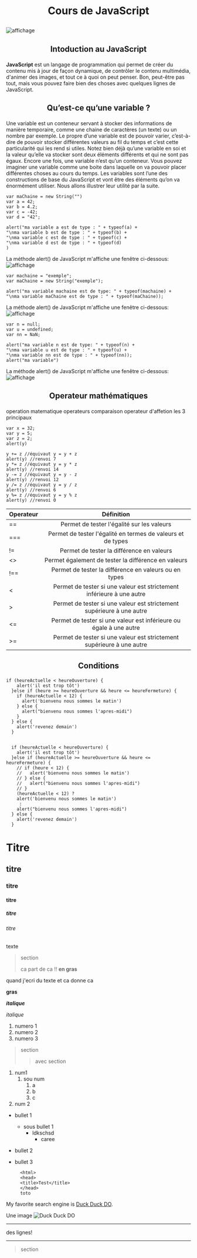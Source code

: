 # <p align= "center"> Cours de JavaScript  </p>
![affichage](img/JavaScript-logo.png)
   ## <p align= "center"> Intoduction au JavaScript </p>  
   **JavaScript** est un langage de programmation qui permet de créer du contenu mis à jour de façon dynamique, de contrôler le contenu multimédia, d'animer des images, et tout ce à quoi on peut penser. Bon, peut-être pas tout, mais vous pouvez faire bien des choses avec quelques lignes de JavaScript.
   ## <p align= "center"> Qu’est-ce qu’une variable ? </p>  
   Une variable est un conteneur servant à stocker des informations de manière temporaire, comme une chaine de caractères (un texte) ou un nombre par exemple.
   Le propre d’une variable est de pouvoir varier, c’est-à-dire de pouvoir stocker différentes valeurs au fil du temps et c’est cette particularité qui les rend si utiles.
   Notez bien déjà qu’une variable en soi et la valeur qu’elle va stocker sont deux éléments différents et qui ne sont pas égaux. Encore une fois, une variable n’est qu’un conteneur. Vous pouvez imaginer une variable comme une boite dans laquelle on va pouvoir placer différentes choses au cours du temps.
   Les variables sont l’une des constructions de base du JavaScript et vont être des éléments qu’on va énormément utiliser. Nous allons illustrer leur utilité par la suite.
 


```
var maChaine = new String("")
var a = 42;
var b = 4.2;
var c = -42;
var d = "42";

alert("ma variable a est de type : " + typeof(a) +
"\nma variable b est de type : " + typeof(b) +
"\nma variable c est de type : " + typeof(c) +
"\nma variable d est de type : " + typeof(d)
)
```

La méthode alert() de JavaScript m'affiche une fenêtre ci-dessous:
![affichage](https://github.com/Zuzanna06/coursJS/blob/main/img/alert-ma-variable-typ.jpg)


```
var machaine = "exemple";
var maChaine = new String("exemple");

alert("ma variable machaine est de type: " + typeof(machaine) +
"\nma variable maChaine est de type : " + typeof(maChaine));
```

La méthode alert() de JavaScript m'affiche une fenêtre ci-dessous:
![affichage](https://github.com/Zuzanna06/coursJS/blob/main/img/2.png)


```
var n = null;
var u = undefined;
var nn = NaN;

alert("ma variable n est de type: " + typeof(n) +
"\nma variable u est de type : " + typeof(u) +
"\nma variable nn est de type : " + typeof(nn));
alert("ma variable")
```

La méthode alert() de JavaScript m'affiche une fenêtre ci-dessous:
![affichage](https://github.com/Zuzanna06/coursJS/blob/main/img/3.png)

## <p align= "center"> Operateur mathématiques </p>
operation matematique operateurs comparaison operateur d'affetion les 3 principaux

```
var x = 32;
var y = 5;
var z = 2;
alert(y)

y += z //équivaut y = y + z
alert(y) //renvoi 7
y *= z //équivaut y = y * z
alert(y) //renvoi 14
y -= z //équivaut y = y - z
alert(y) //renvoi 12
y /= z //équivaut y = y / z
alert(y) //renvoi 6
y %= z //équivaut y = y % z
alert(y) //renvoi 0
```

| Operateur | Définition | 
| :---------| :---------:|
| == | Permet de tester l'égalité sur les valeurs | 
| === | Permet de tester l'égalité en termes de valeurs et de types | 
| != | Permet de tester la différence en valeurs |
| <> | Permet également de tester la différence en valeurs |
| !== | Permet de tester la différence en valeurs ou en types |
| < | Permet de tester si une valeur est strictement inférieure à une autre |
| > | Permet de tester si une valeur est strictement supérieure à une autre |
| <= | Permet de tester si une valeur est inférieure ou égale à une autre |
| >= | Permet de tester si une valeur est strictement supérieure à une autre |





## <p align= "center"> Conditions </p>

```
if (heureActuelle < heureOuverture) {
    alert('il est trop tôt')
  }else if (heure >= heureOuverture && heure <= heureFermeture) {
    if (heureActuelle < 12) {
      alert('bienvenu nous sommes le matin')
    } else {
      alert("bienvenu nous sommes l'apres-midi")
    }
  } else {
    alert('revenez demain')
  }

    
  if (heureActuelle < heureOuverture) {
    alert('il est trop tôt')
  }else if (heureActuelle >= heureOuverture && heure <= heureFermeture) {
    // if (heure < 12) {
    //   alert('bienvenu nous sommes le matin')
    // } else {
    //   alert("bienvenu nous sommes l'apres-midi")
    // }
    (heureActuelle < 12) ?
    alert('bienvenu nous sommes le matin')
     :
    alert("bienvenu nous sommes l'apres-midi")
  } else {
    alert('revenez demain')
  }
```






# Titre
## titre
### titre
#### titre
##### titre
###### titre
texte
> section
>
> ca part de ca !!
> **en gras**

quand j'ecri du texte
et ca donne ca

**gras**

***italique***

*italique*

1. numero 1
2. numero 2
3. numero 3

> section
>
> > avec section

1. num1
   1. sou num
      1. a
      2. b
      3. c
2. num 2


- bullet 1
  - sous bullet 1
    - ldkschsd
      - caree
  


- bullet 2
- bullet 3


        <html>
        <head>
        <title>Test</title>
        </head>
        toto

My favorite search engine is [Duck Duck DO](http://duckduck.com).


Une image ![Duck Duck DO](/img/banner_bg.jpg)


***
des lignes!
***
     

> section
